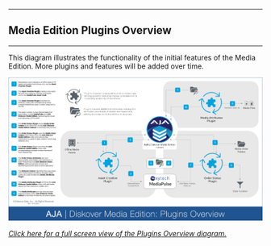 ___
## Media Edition Plugins Overview
___

This diagram illustrates the functionality of the initial features of the Media Edition. More plugins and features will be added over time.

![Image: AJA Diskover Media Edition Plugins Overview](images/diagram_diskover_media_edition_plugins_workflow_overview_with_border.png)

_[Click here for a full screen view of the Plugins Overview diagram.](images/diagram_diskover_media_edition_plugins_workflow_overview_with_border.png)_

